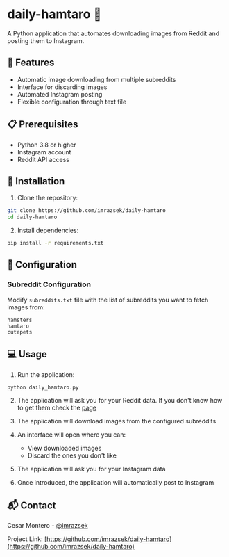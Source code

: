 # daily-hamtaro 🐹

A Python application that automates downloading images from Reddit and posting them to Instagram.

## 🌟 Features

- Automatic image downloading from multiple subreddits
- Interface for discarding images
- Automated Instagram posting
- Flexible configuration through text file

## 📋 Prerequisites

- Python 3.8 or higher
- Instagram account
- Reddit API access

## 🚀 Installation

1. Clone the repository:
```bash
git clone https://github.com/imrazsek/daily-hamtaro
cd daily-hamtaro
```

2. Install dependencies:
```bash
pip install -r requirements.txt
```

## 🔧 Configuration

### Subreddit Configuration

Modify `subreddits.txt` file with the list of subreddits you want to fetch images from:
```
hamsters
hamtaro
cutepets
```

## 💻 Usage

1. Run the application:
```bash
python daily_hamtaro.py
```

2. The application will ask you for your Reddit data. If you don't know how to get them check the [page](https://www.reddit.com/prefs/apps/)

3. The application will download images from the configured subreddits

4. An interface will open where you can:
   - View downloaded images
   - Discard the ones you don't like

5. The application will ask you for your Instagram data

6. Once introduced, the application will automatically post to Instagram


## 📬 Contact

Cesar Montero - [@imrazsek](https://twitter.com/imrazsek)

Project Link: [https://github.com/imrazsek/daily-hamtaro](https://github.com/imrazsek/daily-hamtaro)
